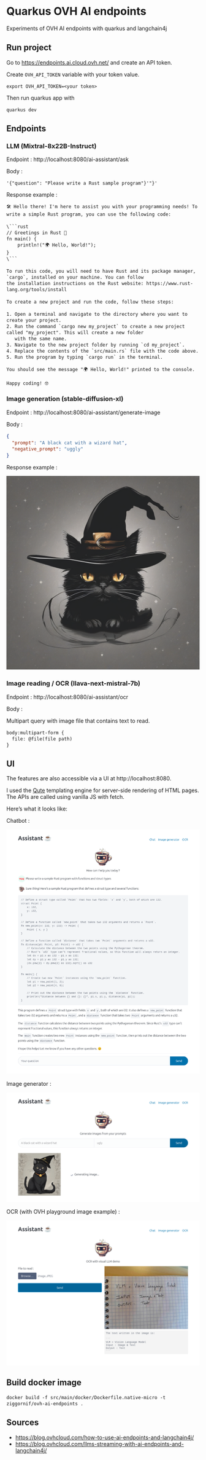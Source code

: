 # Quarkus OVH AI endpoints

Experiments of OVH AI endpoints with quarkus and langchain4j

## Run project

Go to https://endpoints.ai.cloud.ovh.net/ and create an API token.

Create `OVH_API_TOKEN` variable with your token value.

```shell
export OVH_API_TOKEN=<your token>
```

Then run quarkus app with

```shell
quarkus dev
```

## Endpoints

### LLM (Mixtral-8x22B-Instruct)

Endpoint : http://localhost:8080/ai-assistant/ask

Body :

```text
'{"question": "Please write a Rust sample program"}'"}'
```

Response example :

```text
🛠️ Hello there! I'm here to assist you with your programming needs! To write a simple Rust program, you can use the following code:

\```rust
// Greetings in Rust 🦀
fn main() {
    println!("🌍 Hello, World!");
}
\```

To run this code, you will need to have Rust and its package manager, `cargo`, installed on your machine. You can follow
the installation instructions on the Rust website: https://www.rust-lang.org/tools/install

To create a new project and run the code, follow these steps:

1. Open a terminal and navigate to the directory where you want to create your project.
2. Run the command `cargo new my_project` to create a new project called "my_project". This will create a new folder
   with the same name.
3. Navigate to the new project folder by running `cd my_project`.
4. Replace the contents of the `src/main.rs` file with the code above.
5. Run the program by typing `cargo run` in the terminal.

You should see the message "🌍 Hello, World!" printed to the console.

Happy coding! 🤓

```

### Image generation (stable-diffusion-xl)

Endpoint : http://localhost:8080/ai-assistant/generate-image

Body :

```json
{
  "prompt": "A black cat with a wizard hat",
  "negative_prompt": "uggly"
}
```

Response example :

![cat generated image](./assets/cat.png)

### Image reading / OCR (llava-next-mistral-7b)

Endpoint : http://localhost:8080/ai-assistant/ocr

Body :

Multipart query with image file that contains text to read.

```text
body:multipart-form {
  file: @file(file path)
}
```

## UI

The features are also accessible via a UI at http://localhost:8080.

I used the [Qute](https://quarkus.io/guides/qute) templating engine for server-side rendering of HTML pages. The APIs
are called using vanilla JS with fetch.

Here’s what it looks like:

Chatbot :

![chatbot](./assets/ui_chatbot.png)

Image generator :

![image generator](./assets/ui_imgen.png)

OCR (with OVH playground image example) :

![ocr example](./assets/ui_ocr.png)

## Build docker image

```shell
docker build -f src/main/docker/Dockerfile.native-micro -t ziggornif/ovh-ai-endpoints .
```

## Sources

- https://blog.ovhcloud.com/how-to-use-ai-endpoints-and-langchain4j/
- https://blog.ovhcloud.com/llms-streaming-with-ai-endpoints-and-langchain4j/